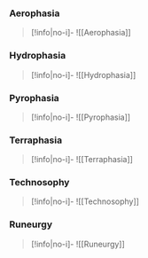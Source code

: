### Aerophasia
> [!info|no-i]-
> ![[Aerophasia]]
### Hydrophasia
> [!info|no-i]-
> ![[Hydrophasia]]
### Pyrophasia
> [!info|no-i]- 
> ![[Pyrophasia]]
### Terraphasia
> [!info|no-i]- 
> ![[Terraphasia]]
### Technosophy 
> [!info|no-i]- 
> ![[Technosophy]]
### Runeurgy
> [!info|no-i]- 
> ![[Runeurgy]]
